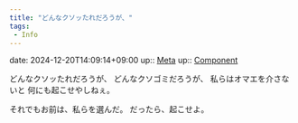 ```yaml
---
title: "どんなクソッたれだろうが、"
tags:
 - Info
---
```


date: 2024-12-20T14:09:14+09:00
up:: [Meta](../Bar/Novel/Topics/Meta.md)
up:: [Component](../Bar/Novel/Chaos/Component.md)

どんなクソッたれだろうが、
どんなクソゴミだろうが、
私らはオマエを介さないと
何にも起こせやしねぇ。

それでもお前は、私らを選んだ。
だったら、起こせよ。
